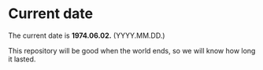 # Current date

The current date is **1974.06.02.** (YYYY.MM.DD.)

This repository will be good when the world ends, so we will know how long it lasted.